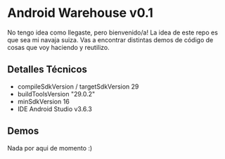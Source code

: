 # Android Warehouse v0.1
No tengo idea como llegaste, pero bienvenido/a!  La idea de este repo es que sea mi navaja suiza. Vas a encontrar distintas demos de código de cosas que voy haciendo y reutilizo.

## Detalles Técnicos
- compileSdkVersion / targetSdkVersion 29
- buildToolsVersion "29.0.2"
- minSdkVersion 16
- IDE Android Studio v3.6.3

## Demos
Nada por aqui de momento :)
